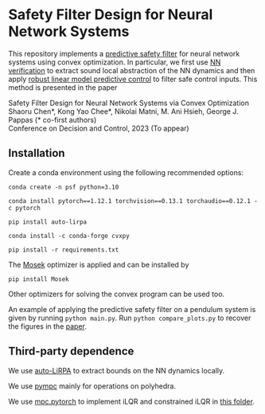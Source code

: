 # Safety Filter Design for Neural Network Systems 
This repository implements a [predictive safety filter](https://www.sciencedirect.com/science/article/abs/pii/S0005109821001175) for neural network systems using convex optimization. In particular, we first use [NN verification](https://github.com/Verified-Intelligence/auto_LiRPA) to extract sound local abstraction of the NN dynamics and then apply [robust linear model predictive control](https://github.com/ShaoruChen/Polytopic-SLSMPC) to filter safe control inputs. This method is presented in the paper 

Safety Filter Design for Neural Network Systems via Convex Optimization\
Shaoru Chen*, Kong Yao Chee*, Nikolai Matni, M. Ani Hsieh, George J. Pappas (* co-first authors)\
Conference on Decision and Control, 2023 (To appear)

## Installation
Create a conda environment using the following recommended options: 

```
conda create -n psf python=3.10

conda install pytorch==1.12.1 torchvision==0.13.1 torchaudio==0.12.1 -c pytorch

pip install auto-lirpa

conda install -c conda-forge cvxpy

pip install -r requirements.txt
```

The [Mosek](https://www.mosek.com/products/academic-licenses/) optimizer is applied and can be installed by 
```
pip install Mosek
```
Other optimizers for solving the convex program can be used too. 

An example of applying the predictive safety filter on a pendulum system is given by running `python main.py`. Run `python compare_plots.py` to recover the figures in the [paper](https://arxiv.org/pdf/2308.08086.pdf).


## Third-party dependence
We use [auto-LiRPA](https://github.com/Verified-Intelligence/auto_LiRPA) to extract bounds on the NN dynamics locally. 

We use [pympc](https://github.com/TobiaMarcucci/pympc/tree/master) mainly for operations on polyhedra.

We use [mpc.pytorch](https://github.com/locuslab/mpc.pytorch/tree/master) to implement iLQR and constrained iLQR in [this folder](https://github.com/ShaoruChen/NN-System-PSF/tree/main/source/ilqr).
